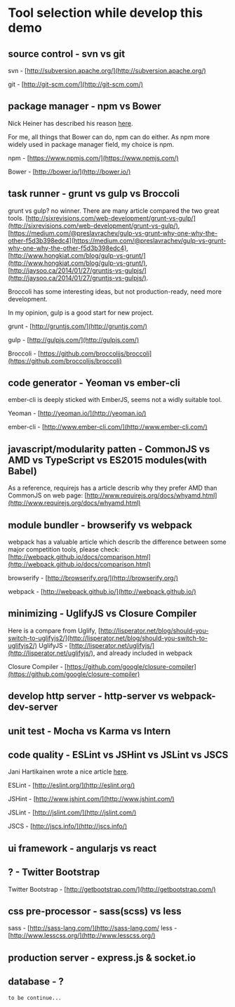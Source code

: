 # Tool selection while develop this demo


## source control - svn vs git
svn - [http://subversion.apache.org/](http://subversion.apache.org/)

git - [http://git-scm.com/](http://git-scm.com/)

## package manager - npm vs Bower
Nick Heiner has described his reason 
[here](https://medium.com/@nickheiner/why-my-team-uses-npm-instead-of-bower-eecfe1b9afcb).

For me, all things that Bower can do, npm can do either. 
As npm more widely used in package manager field, my choice is npm.

npm - [https://www.npmjs.com/](https://www.npmjs.com/)

Bower - [http://bower.io/](http://bower.io/) 

## task runner - grunt vs gulp vs Broccoli
grunt vs gulp? no winner. There are many article compared the two great tools. 
[http://sixrevisions.com/web-development/grunt-vs-gulp/](http://sixrevisions.com/web-development/grunt-vs-gulp/), 
[https://medium.com/@preslavrachev/gulp-vs-grunt-why-one-why-the-other-f5d3b398edc4](https://medium.com/@preslavrachev/gulp-vs-grunt-why-one-why-the-other-f5d3b398edc4), 
[http://www.hongkiat.com/blog/gulp-vs-grunt/](http://www.hongkiat.com/blog/gulp-vs-grunt/), 
[http://jaysoo.ca/2014/01/27/gruntjs-vs-gulpjs/](http://jaysoo.ca/2014/01/27/gruntjs-vs-gulpjs/).

Broccoli has some interesting ideas, but not production-ready, need more development.

In my opinion, gulp is a good start for new project. 

grunt - [http://gruntjs.com/](http://gruntjs.com/)

gulp - [http://gulpjs.com/](http://gulpjs.com/)

Broccoli - [https://github.com/broccolijs/broccoli](https://github.com/broccolijs/broccoli)

## code generator - Yeoman vs ember-cli

ember-cli is deeply sticked with EmberJS, seems not a widly suitable tool.

Yeoman - [http://yeoman.io/](http://yeoman.io/)

ember-cli - [http://www.ember-cli.com/](http://www.ember-cli.com/)

## javascript/modularity patten - CommonJS vs AMD vs TypeScript vs ES2015 modules(with Babel)
As a reference, requirejs has a article describ why they prefer AMD than CommonJS on web page:
 [http://www.requirejs.org/docs/whyamd.html](http://www.requirejs.org/docs/whyamd.html)


## module bundler - browserify vs webpack
webpack has a valuable article which describ the difference between some major competition tools, please check:
 [http://webpack.github.io/docs/comparison.html](http://webpack.github.io/docs/comparison.html)

browserify - [http://browserify.org/](http://browserify.org/)

webpack - [http://webpack.github.io/](http://webpack.github.io/)

## minimizing - UglifyJS vs Closure Compiler
Here is a compare from Uglify, [http://lisperator.net/blog/should-you-switch-to-uglifyjs2/](http://lisperator.net/blog/should-you-switch-to-uglifyjs2/)
UglifyJS - [http://lisperator.net/uglifyjs/](http://lisperator.net/uglifyjs/), and already included in webpack

Closure Compiler - [https://github.com/google/closure-compiler](https://github.com/google/closure-compiler)

## develop http server - http-server vs webpack-dev-server

## unit test - Mocha vs Karma vs Intern

## code quality - ESLint vs JSHint vs JSLint vs JSCS
Jani Hartikainen wrote a nice article 
[here](http://www.sitepoint.com/comparison-javascript-linting-tools/).

ESLint - [http://eslint.org/](http://eslint.org/)

JSHint - [http://www.jshint.com/](http://www.jshint.com/)

JSLint - [http://jslint.com/](http://jslint.com/)

JSCS - [http://jscs.info/](http://jscs.info/)

## ui framework - angularjs vs react

## ? - Twitter Bootstrap
Twitter Bootstrap - [http://getbootstrap.com/](http://getbootstrap.com/)

## css pre-processor - sass(scss) vs less
sass - [http://sass-lang.com/](http://sass-lang.com/
less - [http://www.lesscss.org/](http://www.lesscss.org/)


## production server - express.js & socket.io

## database - ?


```
to be continue...
```